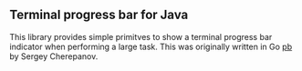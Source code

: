 ## Terminal progress bar for Java

This library provides simple primitves to show a terminal progress bar indicator when performing a large task. This was originally written in Go [pb](https://github.com/cheggaaa/pb) by Sergey Cherepanov.   


